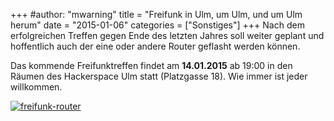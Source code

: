+++
#author: "mwarning"
title = "Freifunk in Ulm, um Ulm, und um Ulm herum"
date = "2015-01-06"
categories = ["Sonstiges"]
+++
Nach dem erfolgreichen Treffen gegen Ende des letzten Jahres soll weiter
geplant und hoffentlich auch der eine oder andere Router geflasht werden
können.

Das kommende Freifunktreffen findet am **14.01.2015** ab 19:00 in den Räumen
des Hackerspace Ulm statt (Platzgasse 18). Wie immer ist jeder willkommen.

[![freifunk-router](/uploads/2015/01/freifunk-router-300x158.png)](/uploads/2015/01/freifunk-router.png)

